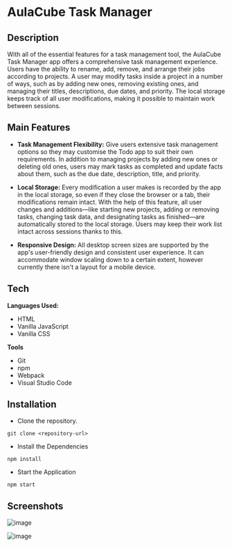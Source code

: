 # AulaCube Task Manager 
## Description
With all of the essential features for a task management tool, the AulaCube Task Manager app offers a comprehensive task management experience. Users have the ability to rename, add, remove, and arrange their jobs according to projects. A user may modify tasks inside a project in a number of ways, such as by adding new ones, removing existing ones, and managing their titles, descriptions, due dates, and priority. The local storage keeps track of all user modifications, making it possible to maintain work between sessions.


## Main Features
- **Task Management Flexibility:** Give users extensive task management options so they may customise the Todo app to suit their own requirements. In addition to managing projects by adding new ones or deleting old ones, users may mark tasks as completed and update facts about them, such as the due date, description, title, and priority.

- **Local Storage:** Every modification a user makes is recorded by the app in the local storage, so even if they close the browser or a tab, their modifications remain intact. With the help of this feature, all user changes and additions—like starting new projects, adding or removing tasks, changing task data, and designating tasks as finished—are automatically stored to the local storage. Users may keep their work list intact across sessions thanks to this.

- **Responsive Design:** All desktop screen sizes are supported by the app's user-friendly design and consistent user experience. It can accommodate window scaling down to a certain extent, however currently there isn't a layout for a mobile device.


## Tech
**Languages Used:**
- HTML
- Vanilla JavaScript
- Vanilla CSS

**Tools**
- Git
- npm
- Webpack
- Visual Studio Code


## Installation
* Clone the repository.
```
git clone <repository-url> 
```
* Install the Dependencies
```
npm install
```
* Start the Application
```
npm start
```

## Screenshots
![image](https://github.com/YashSen27/todo-app-main/assets/111111808/316cfa9f-e5e5-4b3b-9abc-d7414431254e)

![image](https://github.com/YashSen27/todo-app-main/assets/111111808/af341671-0192-43ed-a398-2e8fd65c1dd6)


